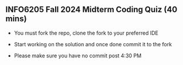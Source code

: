 ## INFO6205 Fall 2024 Midterm Coding Quiz (40 mins)

- You must fork the repo, clone the fork to your preferred IDE

- Start working on the solution and once done commit it to the fork

- Please make sure you have no commit post 4:30 PM 